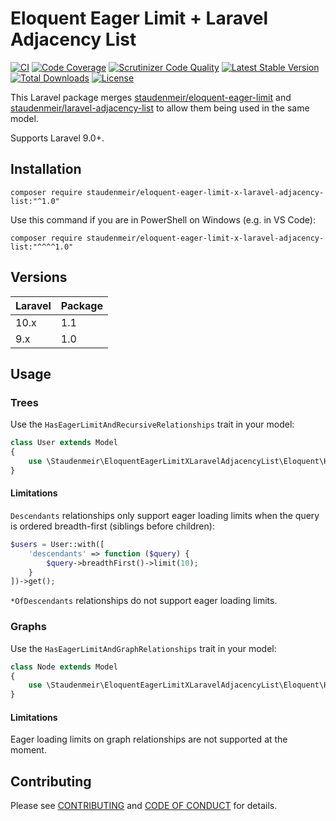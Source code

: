 # Eloquent Eager Limit + Laravel Adjacency List

[![CI](https://github.com/staudenmeir/eloquent-eager-limit-x-laravel-adjacency-list/actions/workflows/ci.yml/badge.svg)](https://github.com/staudenmeir/eloquent-eager-limit-x-laravel-adjacency-list/actions/workflows/ci.yml)
[![Code Coverage](https://codecov.io/gh/staudenmeir/eloquent-eager-limit-x-laravel-adjacency-list/graph/badge.svg?token=48FQL6WV0T)](https://codecov.io/gh/staudenmeir/eloquent-eager-limit-x-laravel-adjacency-list)
[![Scrutinizer Code Quality](https://scrutinizer-ci.com/g/staudenmeir/eloquent-eager-limit-x-laravel-adjacency-list/badges/quality-score.png?b=main)](https://scrutinizer-ci.com/g/staudenmeir/eloquent-eager-limit-x-laravel-adjacency-list/?branch=main)
[![Latest Stable Version](https://poser.pugx.org/staudenmeir/eloquent-eager-limit-x-laravel-adjacency-list/v/stable)](https://packagist.org/packages/staudenmeir/eloquent-eager-limit-x-laravel-adjacency-list)
[![Total Downloads](https://poser.pugx.org/staudenmeir/eloquent-eager-limit-x-laravel-adjacency-list/downloads)](https://packagist.org/packages/staudenmeir/eloquent-eager-limit-x-laravel-adjacency-list/stats)
[![License](https://poser.pugx.org/staudenmeir/eloquent-eager-limit-x-laravel-adjacency-list/license)](https://github.com/staudenmeir/eloquent-eager-limit-x-laravel-adjacency-list/blob/main/LICENSE)

This Laravel package merges [staudenmeir/eloquent-eager-limit](https://github.com/staudenmeir/eloquent-eager-limit)
and [staudenmeir/laravel-adjacency-list](https://github.com/staudenmeir/laravel-adjacency-list) to allow them being used
in the same model.

Supports Laravel 9.0+.

## Installation

    composer require staudenmeir/eloquent-eager-limit-x-laravel-adjacency-list:"^1.0"

Use this command if you are in PowerShell on Windows (e.g. in VS Code):

    composer require staudenmeir/eloquent-eager-limit-x-laravel-adjacency-list:"^^^^1.0"

## Versions

| Laravel | Package |
|:--------|:--------|
| 10.x    | 1.1     |
| 9.x     | 1.0     |

## Usage

### Trees

Use the `HasEagerLimitAndRecursiveRelationships` trait in your model:

```php
class User extends Model
{
    use \Staudenmeir\EloquentEagerLimitXLaravelAdjacencyList\Eloquent\HasEagerLimitAndRecursiveRelationships;
}
```

#### Limitations

`Descendants` relationships only support eager loading limits when the query is ordered breadth-first (siblings before
children):

```php
$users = User::with([
    'descendants' => function ($query) {
        $query->breadthFirst()->limit(10);
    }
])->get();
```

`*OfDescendants` relationships do not support eager loading limits.

### Graphs

Use the `HasEagerLimitAndGraphRelationships` trait in your model:

```php
class Node extends Model
{
    use \Staudenmeir\EloquentEagerLimitXLaravelAdjacencyList\Eloquent\HasEagerLimitAndGraphRelationships;
}
```

#### Limitations

Eager loading limits on graph relationships are not supported at the moment.

## Contributing

Please see [CONTRIBUTING](.github/CONTRIBUTING.md) and [CODE OF CONDUCT](.github/CODE_OF_CONDUCT.md) for details.
